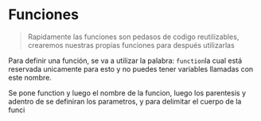# Funciones

> Rapidamente las funciones son pedasos de codigo reutilizables, crearemos nuestras propias funciones para después utilizarlas 

Para definir una función, se va a utilizar la palabra: ```function```la cual está reservada unicamente para esto y no puedes tener variables llamadas con este nombre.

Se pone function y luego el nombre de la funcion, luego los parentesis y adentro de se definiran los parametros, y para delimitar el cuerpo de la funci